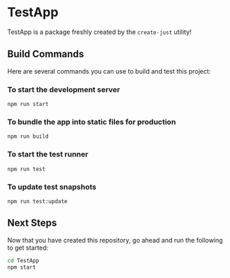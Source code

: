 # TestApp

TestApp is a package freshly created by the `create-just` utility!

## Build Commands

Here are several commands you can use to build and test this project:

### To start the development server

```
npm run start
```

### To bundle the app into static files for production

```
npm run build
```

### To start the test runner

```
npm run test
```

### To update test snapshots

```
npm run test:update
```

## Next Steps

Now that you have created this repository, go ahead and run the following to get started:

```sh
cd TestApp
npm start
```
